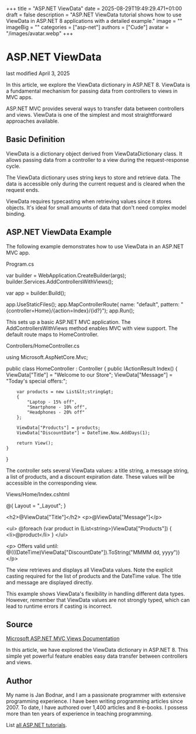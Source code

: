 +++
title = "ASP.NET ViewData"
date = 2025-08-29T19:49:29.471+01:00
draft = false
description = "ASP.NET ViewData tutorial shows how to use ViewData in ASP.NET 8 applications with a detailed example."
image = ""
imageBig = ""
categories = ["asp-net"]
authors = ["Cude"]
avatar = "/images/avatar.webp"
+++

# ASP.NET ViewData

last modified April 3, 2025

In this article, we explore the ViewData dictionary in ASP.NET 8. ViewData is
a fundamental mechanism for passing data from controllers to views in MVC apps.

ASP.NET MVC provides several ways to transfer data between controllers and views.
ViewData is one of the simplest and most straightforward approaches available.

## Basic Definition

ViewData is a dictionary object derived from ViewDataDictionary class. It allows
passing data from a controller to a view during the request-response cycle.

The ViewData dictionary uses string keys to store and retrieve data. The data is
accessible only during the current request and is cleared when the request ends.

ViewData requires typecasting when retrieving values since it stores objects.
It's ideal for small amounts of data that don't need complex model binding.

## ASP.NET ViewData Example

The following example demonstrates how to use ViewData in an ASP.NET MVC app.

Program.cs
  

var builder = WebApplication.CreateBuilder(args);
builder.Services.AddControllersWithViews();

var app = builder.Build();

app.UseStaticFiles();
app.MapControllerRoute(
    name: "default",
    pattern: "{controller=Home}/{action=Index}/{id?}");
app.Run();

This sets up a basic ASP.NET MVC application. The AddControllersWithViews
method enables MVC with view support. The default route maps to HomeController.

Controllers/HomeController.cs
  

using Microsoft.AspNetCore.Mvc;

public class HomeController : Controller
{
    public IActionResult Index()
    {
        ViewData["Title"] = "Welcome to our Store";
        ViewData["Message"] = "Today's special offers:";
        
        var products = new List&lt;string&gt; 
        { 
            "Laptop - 15% off", 
            "Smartphone - 10% off", 
            "Headphones - 20% off" 
        };
        
        ViewData["Products"] = products;
        ViewData["DiscountDate"] = DateTime.Now.AddDays(1);
        
        return View();
    }
}

The controller sets several ViewData values: a title string, a message string,
a list of products, and a discount expiration date. These values will be
accessible in the corresponding view.

Views/Home/Index.cshtml
  

@{
    Layout = "_Layout";
}

&lt;h2&gt;@ViewData["Title"]&lt;/h2&gt;
&lt;p&gt;@ViewData["Message"]&lt;/p&gt;

&lt;ul&gt;
@foreach (var product in (List&lt;string&gt;)ViewData["Products"])
{
    &lt;li&gt;@product&lt;/li&gt;
}
&lt;/ul&gt;

&lt;p&gt;
    Offers valid until: 
    @(((DateTime)ViewData["DiscountDate"]).ToString("MMMM dd, yyyy"))
&lt;/p&gt;

The view retrieves and displays all ViewData values. Note the explicit casting
required for the list of products and the DateTime value. The title and message
are displayed directly.

This example shows ViewData's flexibility in handling different data types.
However, remember that ViewData values are not strongly typed, which can lead
to runtime errors if casting is incorrect.

## Source

[Microsoft ASP.NET MVC Views Documentation](https://learn.microsoft.com/en-us/aspnet/core/mvc/views/overview?view=aspnetcore-8.0)

In this article, we have explored the ViewData dictionary in ASP.NET 8. This
simple yet powerful feature enables easy data transfer between controllers and views.

## Author

My name is Jan Bodnar, and I am a passionate programmer with extensive
programming experience. I have been writing programming articles since 2007.
To date, I have authored over 1,400 articles and 8 e-books. I possess more
than ten years of experience in teaching programming.

List [all ASP.NET tutorials](/all/#asp-net).